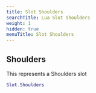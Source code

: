 ```yaml
---
title: Slot Shoulders
searchTitle: Lua Slot Shoulders
weight: 1
hidden: true
menuTitle: Slot Shoulders
---
```

## Shoulders

This represents a Shoulders slot
```lua
Slot.Shoulders
```